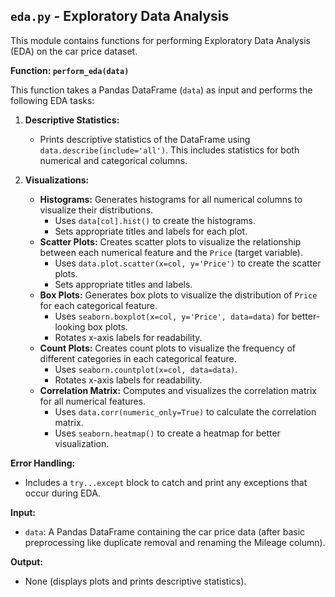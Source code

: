 ## `eda.py` - Exploratory Data Analysis

This module contains functions for performing Exploratory Data Analysis (EDA) on the car price dataset.

**Function: `perform_eda(data)`**

This function takes a Pandas DataFrame (`data`) as input and performs the following EDA tasks:

1.  **Descriptive Statistics:**
    *   Prints descriptive statistics of the DataFrame using `data.describe(include='all')`. This includes statistics for both numerical and categorical columns.

2.  **Visualizations:**

    *   **Histograms:** Generates histograms for all numerical columns to visualize their distributions.
        *   Uses `data[col].hist()` to create the histograms.
        *   Sets appropriate titles and labels for each plot.
    *   **Scatter Plots:** Creates scatter plots to visualize the relationship between each numerical feature and the `Price` (target variable).
        *   Uses `data.plot.scatter(x=col, y='Price')` to create the scatter plots.
        *   Sets appropriate titles and labels.
    *   **Box Plots:** Generates box plots to visualize the distribution of `Price` for each categorical feature.
        *   Uses `seaborn.boxplot(x=col, y='Price', data=data)` for better-looking box plots.
        *   Rotates x-axis labels for readability.
    *   **Count Plots:** Creates count plots to visualize the frequency of different categories in each categorical feature.
        *   Uses `seaborn.countplot(x=col, data=data)`.
        *   Rotates x-axis labels for readability.
    *   **Correlation Matrix:** Computes and visualizes the correlation matrix for all numerical features.
        *   Uses `data.corr(numeric_only=True)` to calculate the correlation matrix.
        *   Uses `seaborn.heatmap()` to create a heatmap for better visualization.

**Error Handling:**

*   Includes a `try...except` block to catch and print any exceptions that occur during EDA.

**Input:**

*   `data`: A Pandas DataFrame containing the car price data (after basic preprocessing like duplicate removal and renaming the Mileage column).

**Output:**

*   None (displays plots and prints descriptive statistics).

